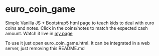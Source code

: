 # euro_coin_game
Simple Vanilla JS + Bootstrap5 html page to teach kids to deal with euro coins and notes. 
Click in the coins/notes to match the expected cash amount.
Watch it live in [my page](https://www.neirapinuela.es/euro_game/)

To use it just open euro_coin_game.html. It can be integrated in a web server, just removing this README.md
